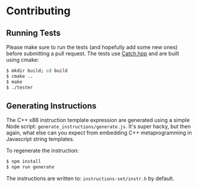 # Contributing

## Running Tests
Please make sure to run the tests (and hopefully add some new ones) before submitting a pull request. The tests use [Catch.hpp](catch) and are built using cmake:

```bash
$ mkdir build; cd build
$ cmake ..
$ make
$ ./tester
```

## Generating Instructions
The C++ x86 instruction template expression are generated using a simple Node script: `generate_instructions/generate.js`. It's super hacky, but then again, what else can you expect from embedding C++ metaprogramming in Javascript string templates.

To regenerate the instruction:

```bash
$ npm install
$ npm run generate
```

The instructions are written to: `instructions-set/instr.h` by default.


[catch]: https://github.com/philsquared/Catch

